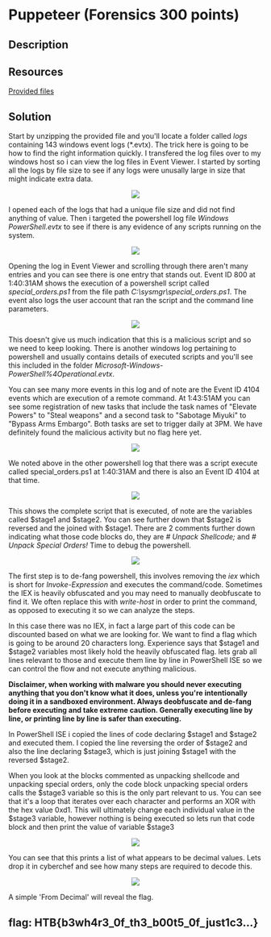 # Puppeteer (Forensics 300 points) 

## Description



## Resources

[Provided files](https://github.com/FidgetCube/CTF_writeups/blob/main/2022-HTBcyberApocalypseCTF/puppeteer(forensics)/forensics_puppeteer.zip)

## Solution

Start by unzipping the provided file and you'll locate a folder called *logs* containing 143 windows event logs (*.evtx). The trick here is going to be how to find the right information quickly. I transfered the log files over to my windows host so i can view the log files in Event Viewer. I started by sorting all the logs by file size to see if any logs were unusally large in size that might indicate extra data.

<p align="center"><img src="_images/1fileSortSize.png"></p>

I opened each of the logs that had a unique file size and did not find anything of value. Then i targeted the powershell log file *Windows PowerShell.evtx* to see if there is any evidence of any scripts running on the system. 

<p align="center"><img src="_images/2powershellEmpty.png"></p>

Opening the log in Event Viewer and scrolling through there aren't many entries and you can see there is one entry that stands out. Event ID 800 at 1:40:31AM shows the execution of a powershell script called *special_orders.ps1* from the file path *C:\sysmgr\special_orders.ps1*. The event also logs the user account that ran the script and the command line parameters. 

<p align="center"><img src="_images/2-1powershell_Log.png"></p>

This doesn't give us much indication that this is a malicious script and so we need to keep looking. There is another windows log pertaining to powershell and usually contains details of executed scripts and you'll see this included in the folder *Microsoft-Windows-PowerShell%4Operational.evtx*.

You can see many more events in this log and of note are the Event ID 4104 events which are execution of a remote command. At 1:43:51AM you can see some registration of new tasks that include the task names of "Elevate Powers" to "Steal weapons" and a second task to "Sabotage Miyuki" to "Bypass Arms Embargo". Both tasks are set to trigger daily at 3PM. We have definitely found the malicious activity but no flag here yet. 

<p align="center"><img src="_images/4script2.png"></p>

We noted above in the other powershell log that there was a script execute called special_orders.ps1 at 1:40:31AM and there is also an Event ID 4104 at that time.

<p align="center"><img src="_images/3script1.png"></p>

This shows the complete script that is executed, of note are the variables called $stage1 and $stage2. You can see further down that $stage2 is reversed and the joined with $stage1. There are 2 comments further down indicating what those code blocks do, they are *# Unpack Shellcode;* and *# Unpack Special Orders!* Time to debug the powershell. 

<p align="center"><img src="_images/4-1script2.png"></p>

The first step is to de-fang powershell, this involves removing the *iex* which is short for *Invoke-Expression* and executes the command/code. Sometimes the IEX is heavily obfuscated and you may need to manually deobfuscate to find it. We often replace this with *write-host* in order to print the command, as opposed to executing it so we can analyze the steps. 

In this case there was no IEX, in fact a large part of this code can be discounted based on what we are looking for. We want to find a flag which is going to be around 20 characters long. Experience says that $stage1 and $stage2 variables most likely hold the heavily obfuscated flag. lets grab all lines relevant to those and execute them line by line in PowerShell ISE so we can control the flow and not execute anything malicious.

**Disclaimer, when working with malware you should never executing anything that you don't know what it does, unless you're intentionally doing it in a sandboxed environment. Always deobfuscate and de-fang before executing and take extreme caution. Generally executing line by line, or printing line by line is safer than executing.**

In PowerShell ISE i copied the lines of code declaring $stage1 and $stage2 and executed them. I copied the line reversing the order of $stage2 and also the line declaring $stage3, which is just joining $stage1 with the reversed $stage2.

When you look at the blocks commented as unpacking shellcode and unpacking special orders, only the code block unpacking special orders calls the $stage3 variable so this is the only part relevant to us. You can see that it's a loop that iterates over each character and performs an XOR with the hex value 0xd1. This will ultimately change each individual value in the $stage3 variable, however nothing is being executed so lets run that code block and then print the value of variable $stage3

<p align="center"><img src="_images/5powershellSolve.png"></p>

You can see that this prints a list of what appears to be decimal values. Lets drop it in cyberchef and see how many steps are required to decode this.

<p align="center"><img src="_images/6flag.png"></p>

A simple 'From Decimal' will reveal the flag.

## flag: HTB{b3wh4r3_0f_th3_b00t5_0f_just1c3...}
